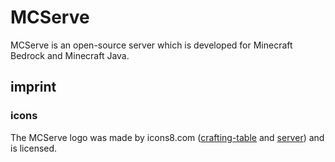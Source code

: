 # MCServe

MCServe is an open-source server which is developed for Minecraft Bedrock and Minecraft Java.

## imprint

### icons

The MCServe logo was made by icons8.com ([crafting-table](https://icons8.com/icon/eavJBCxsnY8R/crafting-table) and [server](https://icons8.com/icon/Zf6mA5BR1U2Z/server)) and is licensed.